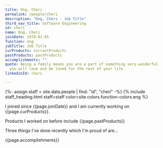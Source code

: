 ```yaml
---
title: Ong, Cheri
permalink: /people/cheri
description: "Ong, Cheri - Job Title"
third_nav_title: Software Engineering
id: cheri
name: Ong, Cheri
joinDate: 1970-01-01
function: eng
jobTitle: Job Title
curProducts: currentProducts
pastProducts: pastProducts
accomplishments: ""
quote: Being a family means you are a part of something very wonderful. It means
  you will love and be loved for the rest of your life.
linkedinId: cheri

---
```


{%- assign staff = site.data.people | find: "id", "cheri" -%}
{% include staff_heading.html staff=staff color=site.colors.function-colors.eng %}

<p>I joined since {{page.joinDate}} and I am currently working on {{page.curProducts}}.</p>

<p>Products I worked on before include {{page.pastProducts}}</p>

<p>Three things I've done recently which I'm proud of are...</p>
{{page.accomplishments}}
